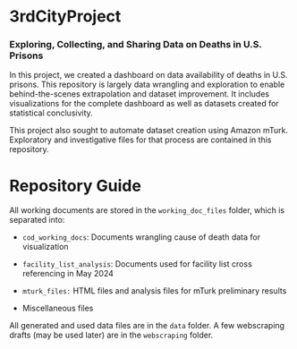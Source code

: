 # 3rdCityProject

### Exploring, Collecting, and Sharing Data on Deaths in U.S. Prisons

In this project, we created a dashboard on data availability of deaths in U.S. prisons. This repository is largely data wrangling and exploration to enable behind-the-scenes extrapolation and dataset improvement. It includes visualizations for the complete dashboard as well as datasets created for statistical conclusivity.

This project also sought to automate dataset creation using Amazon mTurk. Exploratory and investigative files for that process are contained in this repository.

# Repository Guide

All working documents are stored in the `working_doc_files` folder, which is separated into:

-   `cod_working_docs`: Documents wrangling cause of death data for visualization

-   `facility_list_analysis`: Documents used for facility list cross referencing in May 2024

-   `mturk_files:` HTML files and analysis files for mTurk preliminary results

-   Miscellaneous files

All generated and used data files are in the `data` folder. A few webscraping drafts (may be used later) are in the `webscraping` folder.
